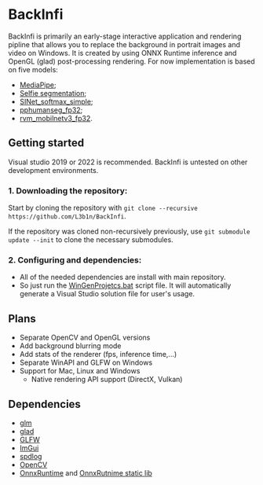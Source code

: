 # BackInfi
BackInfi is primarily an early-stage interactive application and rendering pipline that allows you to replace the background in portrait images and video on Windows. It is created by using ONNX Runtime inference and OpenGL (glad) post-processing rendering. 
For now implementation is based on five models:
* [MediaPipe](https://github.com/PINTO0309/PINTO_model_zoo/tree/main/082_MediaPipe_Meet_Segmentation);
* [Selfie segmentation](https://drive.google.com/file/d/1dCfozqknMa068vVsO2j_1FgZkW_e3VWv/preview);
* [SINet_softmax_simple](https://github.com/anilsathyan7/Portrait-Segmentation/tree/master/SINet);
* [pphumanseg_fp32](https://github.com/PaddlePaddle/PaddleSeg/tree/release/2.7/contrib/PP-HumanSeg);
* [rvm_mobilnetv3_fp32](https://github.com/PeterL1n/RobustVideoMatting).

## Getting started
Visual studio 2019 or 2022 is recommended. BackInfi is untested on other development environments.

### 1. Downloading the repository:
Start by cloning the repository with `git clone --recursive https://github.com/L3b1n/BackInfi`.

If the repository was cloned non-recursively previously, use `git submodule update --init` to clone the necessary submodules.

### 2. Configuring and dependencies:
 * All of the needed dependencies are install with main repository.
 * So just run the [WinGenProjetcs.bat](./scripts/WinGenProjects.bat) script file. It will automatically generate a Visual Studio solution file for user's usage.

## Plans
 * Separate OpenCV and OpenGL versions
 * Add background blurring mode
 * Add stats of the renderer (fps, inference time,...)
 * Separate WinAPI and GLFW on Windows
 * Support for Mac, Linux and Windows
    * Native rendering API support (DirectX, Vulkan)

## Dependencies
 * [glm](https://github.com/g-truc/glm)
 * [glad](https://glad.dav1d.de)
 * [GLFW](https://github.com/glfw/glfw)
 * [ImGui](https://github.com/ocornut/imgui)
 * [spdlog](https://github.com/gabime/spdlog)
 * [OpenCV](https://github.com/opencv/opencv)
 * [OnnxRuntime](https://github.com/microsoft/onnxruntime) and [OnnxRutnime static lib](https://github.com/csukuangfj/onnxruntime-build.git)
